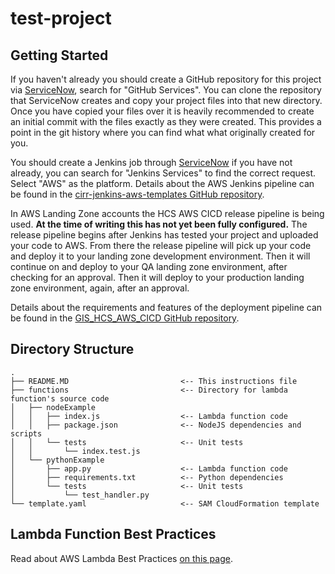 # test-project


## Getting Started

If you haven't already you should create a GitHub repository for this project via [ServiceNow](https://lilly.service-now.com), search for "GitHub Services". You can clone the repository that ServiceNow creates
and copy your project files into that new directory. Once you have copied your files over it is heavily recommended to create an initial commit with the files exactly as they were
created. This provides a point in the git history where you can find what what originally created for you.

You should create a Jenkins job through [ServiceNow](https://lilly.service-now.com) if you have not already, you can search for "Jenkins Services" to find the correct request.
Select "AWS" as the platform. Details about the AWS Jenkins pipeline can be found in the [cirr-jenkins-aws-templates GitHub repository](https://github.com/EliLillyCo/cirr-jenkins-aws-templates).

In AWS Landing Zone accounts the HCS AWS CICD release pipeline is being used. **At the time of writing this has not yet been fully configured.** The release pipeline begins after Jenkins has tested your project and uploaded
your code to AWS. From there the release pipeline will pick up your code and deploy it to your landing zone development environment. Then it will continue on and deploy to your QA landing zone environment, after checking for
an approval. Then it will deploy to your production landing zone environment, again, after an approval.

Details about the requirements and features of the deployment pipeline can be found in the [GIS_HCS_AWS_CICD GitHub repository](https://github.com/EliLillyCo/GIS_HCS_AWS_CICD/blob/master/docs/release-pipelines/README.md).


## Directory Structure

```
.
├── README.MD                         <-- This instructions file
├── functions                         <-- Directory for lambda function's source code
│   ├── nodeExample
│   │   ├── index.js                  <-- Lambda function code
│   │   ├── package.json              <-- NodeJS dependencies and scripts
│   │   └── tests                     <-- Unit tests
│   │       └── index.test.js
│   └── pythonExample
│       ├── app.py                    <-- Lambda function code
│       ├── requirements.txt          <-- Python dependencies
│       └── tests                     <-- Unit tests
│           └── test_handler.py
└── template.yaml                     <-- SAM CloudFormation template
```

## Lambda Function Best Practices

Read about AWS Lambda Best Practices [on this page](https://github.com/EliLillyCo/cirr-aws-landing-zone-api/blob/master/docs/lambda-function-best-practices.md).
